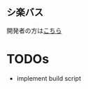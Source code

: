 ## シ楽バス

開発者の方は[こちら](https://github.com/ut-code/syllabus-next/blob/main/readme/developer_readme.md)

# TODOs

- implement build script